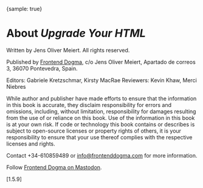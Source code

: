 {sample: true}
# About _Upgrade Your HTML_

Written by Jens Oliver Meiert. All rights reserved.

Published by [Frontend Dogma](https://frontenddogma.com/), c/o Jens Oliver Meiert, Apartado de correos 3, 36070 Pontevedra, Spain.

Editors: Gabriele Kretzschmar, Kirsty MacRae
Reviewers: Kevin Khaw, Merci Niebres

While author and publisher have made efforts to ensure that the information in this book is accurate, they disclaim responsibility for errors and omissions, including, without limitation, responsibility for damages resulting from the use of or reliance on this book. Use of the information in this book is at your own risk. If code or technology this book contains or describes is subject to open-source licenses or property rights of others, it is your responsibility to ensure that your use thereof complies with the respective licenses and rights.

Contact +34-610859489 or info@frontenddogma.com for more information.

Follow [Frontend Dogma on Mastodon](https://mas.to/@frontenddogma).

[1.5.9]